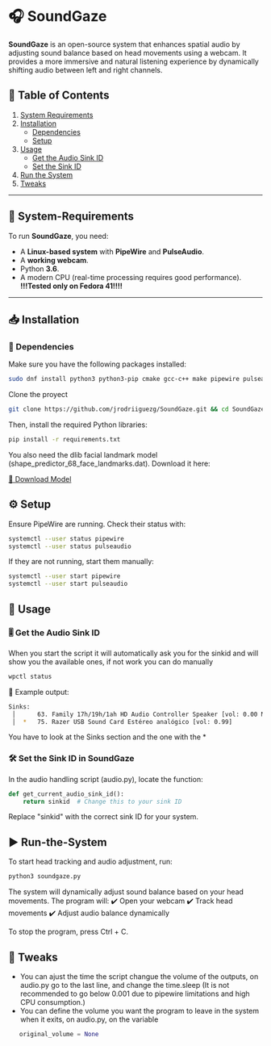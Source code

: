 # 🎧 SoundGaze  

**SoundGaze** is an open-source system that enhances spatial audio by adjusting sound balance based on head movements using a webcam. It provides a more immersive and natural listening experience by dynamically shifting audio between left and right channels.  

## 📌 Table of Contents  

1. [System Requirements](https://github.com/jrodriiguezg/SoundGaze/tree/main?tab=readme-ov-file#-system-requirements)
2. [Installation](https://github.com/jrodriiguezg/SoundGaze/tree/main?tab=readme-ov-file#-installation)
   - [Dependencies](https://github.com/jrodriiguezg/SoundGaze/tree/main?tab=readme-ov-file#-dependencies) 
   - [Setup](https://github.com/jrodriiguezg/SoundGaze/tree/main?tab=readme-ov-file#%EF%B8%8F-setup) 
3. [Usage](https://github.com/jrodriiguezg/SoundGaze/tree/main?tab=readme-ov-file#-usage) 
   - [Get the Audio Sink ID](https://github.com/jrodriiguezg/SoundGaze/tree/main?tab=readme-ov-file#%EF%B8%8F-get-the-audio-sink-id)
   - [Set the Sink ID](https://github.com/jrodriiguezg/SoundGaze/tree/main?tab=readme-ov-file#-set-the-sink-id-in-soundgaze)
4. [Run the System](https://github.com/jrodriiguezg/SoundGaze/tree/main?tab=readme-ov-file#%EF%B8%8F-run-the-system)
5. [Tweaks](https://github.com/jrodriiguezg/SoundGaze/tree/main?tab=readme-ov-file#-tweaks)
 
 
 
---

## 🔧 System-Requirements  

To run **SoundGaze**, you need:  

- A **Linux-based system** with **PipeWire** and **PulseAudio**.  
- A **working webcam**.  
- Python **3.6**.  
- A modern CPU (real-time processing requires good performance).  
**!!!Tested only on Fedora 41!!!!**
---

## 📥 Installation  

### 📌 Dependencies  

Make sure you have the following packages installed:  

```bash
sudo dnf install python3 python3-pip cmake gcc-c++ make pipewire pulseaudio-utils
```
Clone the proyect 
```bash
git clone https://github.com/jrodriiguezg/SoundGaze.git && cd SoundGaze
```
Then, install the required Python libraries:
```bash 
pip install -r requirements.txt
```

You also need the dlib facial landmark model (shape_predictor_68_face_landmarks.dat).
Download it here:

[🔗 Download Model](https://github.com/italojs/facial-landmarks-recognition/blob/master/shape_predictor_68_face_landmarks.dat)

## ⚙️ Setup

Ensure PipeWire  are running. Check their status with:
```bash
systemctl --user status pipewire
systemctl --user status pulseaudio
```
If they are not running, start them manually:
```bash
systemctl --user start pipewire
systemctl --user start pulseaudio
```
## 🎯 Usage
### 🎚️ Get the Audio Sink ID

When you start the script it will automatically ask you for the sinkid and will show you the available ones, if not work you can do manually

```bash
wpctl status
```
📌 Example output:
```bash
Sinks:
 │      63. Family 17h/19h/1ah HD Audio Controller Speaker [vol: 0.00 MUTED]
 │  *   75. Razer USB Sound Card Estéreo analógico [vol: 0.99]

```
You have to look at the Sinks section and the one with the *

### 🛠 Set the Sink ID in SoundGaze

In the audio handling script (audio.py), locate the function:
```python
def get_current_audio_sink_id():
    return sinkid  # Change this to your sink ID
```
Replace "sinkid" with the correct sink ID for your system.
## ▶️ Run-the-System

To start head tracking and audio adjustment, run:
```bash
python3 soundgaze.py
```
The system will dynamically adjust sound balance based on your head movements.
The program will:
✔️ Open your webcam
✔️ Track head movements
✔️ Adjust audio balance dynamically

To stop the program, press Ctrl + C.

## 🔧 Tweaks 
- You can ajust the time the script changue the volume of the outputs, on audio.py go to the last line, and change the time.sleep
  (It is not recommended to go below 0.001 due to pipewire limitations and high CPU consumption.)
- You can define the volume you want the program to leave in the system when it exits, on audio.py, on the variable
```python
   original_volume = None
```

  
